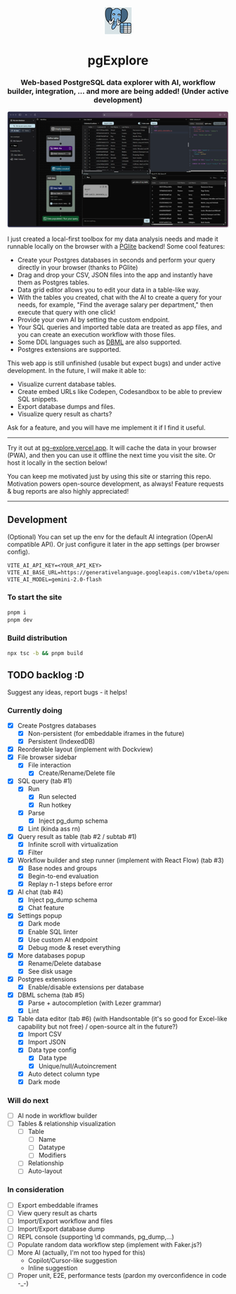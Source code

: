 <div align="center">
    <img width="64" alt="pg-explore logo" src="./public/pwa-64x64.png">
    <h1>pgExplore</h1>
</div>

<h3 align="center">Web-based PostgreSQL data explorer with AI, workflow builder, integration, ... and more are being added! (Under active development)</h3>

![Demo screenshot](./public/demo2.png)

I just created a local-first toolbox for my data analysis needs and made it runnable locally on the browser with a [PGlite](https://github.com/electric-sql/pglite) backend! Some cool features:

- Create your Postgres databases in seconds and perform your query directly in your browser (thanks to PGlite)
- Drag and drop your CSV, JSON files into the app and instantly have them as Postgres tables.
- Data grid editor allows you to edit your data in a table-like way.
- With the tables you created, chat with the AI to create a query for your needs, for example, "Find the average salary per department," then execute that query with one click!
- Provide your own AI by setting the custom endpoint.
- Your SQL queries and imported table data are treated as app files, and you can create an execution workflow with those files.
- Some DDL languages such as [DBML](https://dbml.dbdiagram.io/home) are also supported.
- Postgres extensions are supported.

This web app is still unfinished (usable but expect bugs) and under active development. In the future, I will make it able to:
- Visualize current database tables.
- Create embed URLs like Codepen, Codesandbox to be able to preview SQL snippets.
- Export database dumps and files.
- Visualize query result as charts?

Ask for a feature, and you will have me implement it if I find it useful.

---

Try it out at [pg-explore.vercel.app](https://pg-explore.vercel.app). It will cache the data in your browser (PWA), and then you can use it offline the next time you visit the site. Or host it locally in the section below!

You can keep me motivated just by using this site or starring this repo. Motivation powers open-source development, as always! Feature requests & bug reports are also highly appreciated! 

---

## Development

(Optional) You can set up the env for the default AI integration (OpenAI compatible API). Or just configure it later in the app settings (per browser config).
```
VITE_AI_API_KEY=<YOUR_API_KEY>
VITE_AI_BASE_URL=https://generativelanguage.googleapis.com/v1beta/openai
VITE_AI_MODEL=gemini-2.0-flash
```

### To start the site

```bash
pnpm i
pnpm dev
```

### Build distribution

```bash
npx tsc -b && pnpm build
```

## TODO backlog :D
Suggest any ideas, report bugs - it helps!

### Currently doing
- [x] Create Postgres databases
  - [x] Non-persistent (for embeddable iframes in the future)
  - [x] Persistent (IndexedDB)
- [x] Reorderable layout (implement with Dockview)
- [x] File browser sidebar
  - [x] File interaction
    - [x] Create/Rename/Delete file
- [x] SQL query (tab #1)
  - [x] Run
    - [x] Run selected
    - [x] Run hotkey
  - [x] Parse
    - [x] Inject pg_dump schema
  - [x] Lint (kinda ass rn)
- [x] Query result as table (tab #2 / subtab #1)
  - [x] Infinite scroll with virtualization
  - [x] Filter
- [x] Workflow builder and step runner (implement with React Flow) (tab #3)
  - [x] Base nodes and groups
  - [x] Begin-to-end evaluation
  - [x] Replay n-1 steps before error
- [x] AI chat (tab #4)
  - [x] Inject pg_dump schema
  - [x] Chat feature
- [x] Settings popup
  - [x] Dark mode
  - [x] Enable SQL linter
  - [x] Use custom AI endpoint
  - [x] Debug mode & reset everything
- [x] More databases popup
  - [x] Rename/Delete database
  - [x] See disk usage
- [x] Postgres extensions
  - [x] Enable/disable extensions per database
- [x] DBML schema (tab #5)
  - [x] Parse + autocompletion (with Lezer grammar)
  - [x] Lint
- [x] Table data editor (tab #6) (with Handsontable (it's so good for Excel-like capability but not free) / open-source alt in the future?)
  - [x] Import CSV
  - [x] Import JSON
  - [x] Data type config
    - [x] Data type
    - [x] Unique/null/Autoincrement
  - [x] Auto detect column type
  - [x] Dark mode

### Will do next
- [ ] AI node in workflow builder
- [ ] Tables & relationship visualization
  - [ ] Table
    - [ ] Name
    - [ ] Datatype
    - [ ] Modifiers
  - [ ] Relationship
  - [ ] Auto-layout

### In consideration
- [ ] Export embeddable iframes
- [ ] View query result as charts
- [ ] Import/Export workflow and files
- [ ] Import/Export database dump
- [ ] REPL console (supporting \d commands, pg_dump,...)
- [ ] Populate random data workflow step (implement with Faker.js?)
- [ ] More AI (actually, I'm not too hyped for this)
  - Copilot/Cursor-like suggestion
  - Inline suggestion
- [ ] Proper unit, E2E, performance tests (pardon my overconfidence in code -_-)
